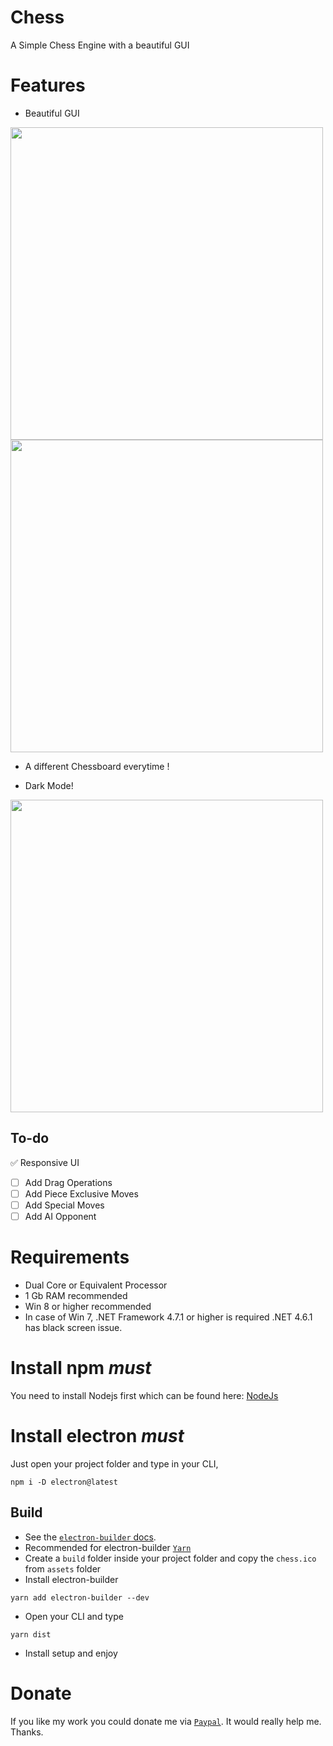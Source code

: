 # Chess
A Simple Chess Engine with a beautiful GUI

# Features
- Beautiful GUI 
<img src="screenshots/light_white.jpg" width=500>
<img src="screenshots/light_black.jpg" width=500>

- A different Chessboard everytime !

- Dark Mode! 
<img src="https://i.postimg.cc/4yYtJf0B/Annotation-2020-08-07-192850.png" width=500>

## To-do
:white_check_mark: Responsive UI
- [ ] Add Drag Operations
- [ ] Add Piece Exclusive Moves
- [ ] Add Special Moves
- [ ] Add AI Opponent

# Requirements

- Dual Core or Equivalent Processor
- 1 Gb RAM recommended
- Win 8 or higher recommended
- In case of Win 7, .NET Framework 4.7.1 or higher is required .NET 4.6.1 has black screen issue.

# Install npm _must_
You need to install Nodejs first which can be found here:
[NodeJs](https://nodejs.org)

# Install electron _must_
Just open your project folder and type in your CLI,
```
npm i -D electron@latest
```

## Build

- See the [`electron-builder` docs](https://www.electron.build/multi-platform-build).
- Recommended for electron-builder [`Yarn`](https://yarnpkg.com/en/docs/install#windows-stable)
- Create a `build` folder inside your project folder and copy the `chess.ico` from `assets` folder
- Install electron-builder
```
yarn add electron-builder --dev
```
- Open your CLI and type
```
yarn dist
```
- Install setup and enjoy

# Donate

If you like my work you could donate me via [`Paypal`](https://www.paypal.me/rijustone).
It would really help me. Thanks.
